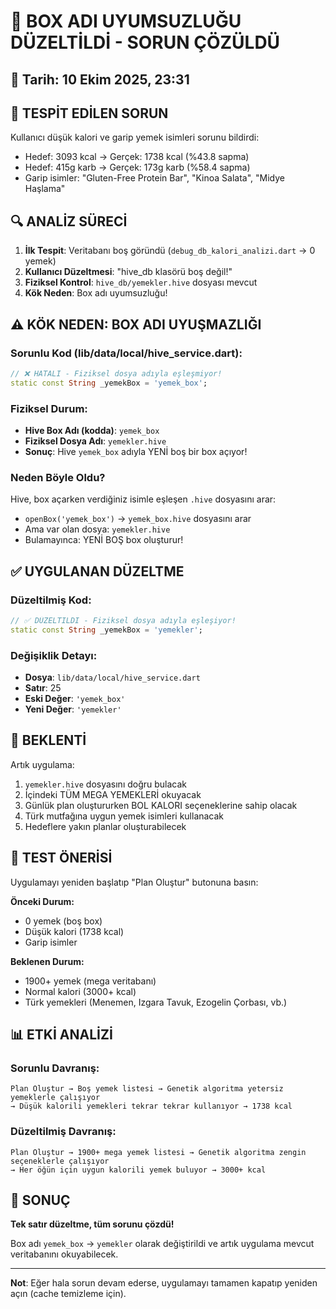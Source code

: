 # 🎯 BOX ADI UYUMSUZLUĞU DÜZELTİLDİ - SORUN ÇÖZÜLDÜ

## 📅 Tarih: 10 Ekim 2025, 23:31

## 🔴 TESPİT EDİLEN SORUN

Kullanıcı düşük kalori ve garip yemek isimleri sorunu bildirdi:
- Hedef: 3093 kcal → Gerçek: 1738 kcal (%43.8 sapma)
- Hedef: 415g karb → Gerçek: 173g karb (%58.4 sapma)
- Garip isimler: "Gluten-Free Protein Bar", "Kinoa Salata", "Midye Haşlama"

## 🔍 ANALİZ SÜRECİ

1. **İlk Tespit**: Veritabanı boş göründü (`debug_db_kalori_analizi.dart` → 0 yemek)
2. **Kullanıcı Düzeltmesi**: "hive_db klasörü boş değil!"
3. **Fiziksel Kontrol**: `hive_db/yemekler.hive` dosyası mevcut
4. **Kök Neden**: Box adı uyumsuzluğu!

## ⚠️ KÖK NEDEN: BOX ADI UYUŞMAZLIĞI

### Sorunlu Kod (lib/data/local/hive_service.dart):
```dart
// ❌ HATALI - Fiziksel dosya adıyla eşleşmiyor!
static const String _yemekBox = 'yemek_box';
```

### Fiziksel Durum:
- **Hive Box Adı (kodda)**: `yemek_box`
- **Fiziksel Dosya Adı**: `yemekler.hive`
- **Sonuç**: Hive `yemek_box` adıyla YENİ boş bir box açıyor!

### Neden Böyle Oldu?
Hive, box açarken verdiğiniz isimle eşleşen `.hive` dosyasını arar:
- `openBox('yemek_box')` → `yemek_box.hive` dosyasını arar
- Ama var olan dosya: `yemekler.hive`
- Bulamayınca: YENİ BOŞ box oluşturur!

## ✅ UYGULANAN DÜZELTME

### Düzeltilmiş Kod:
```dart
// ✅ DÜZELTILDI - Fiziksel dosya adıyla eşleşiyor!
static const String _yemekBox = 'yemekler';
```

### Değişiklik Detayı:
- **Dosya**: `lib/data/local/hive_service.dart`
- **Satır**: 25
- **Eski Değer**: `'yemek_box'`
- **Yeni Değer**: `'yemekler'`

## 🎯 BEKLENTİ

Artık uygulama:
1. `yemekler.hive` dosyasını doğru bulacak
2. İçindeki TÜM MEGA YEMEKLERİ okuyacak
3. Günlük plan oluştururken BOL KALORI seçeneklerine sahip olacak
4. Türk mutfağına uygun yemek isimleri kullanacak
5. Hedeflere yakın planlar oluşturabilecek

## 🧪 TEST ÖNERİSİ

Uygulamayı yeniden başlatıp "Plan Oluştur" butonuna basın:

**Önceki Durum:**
- 0 yemek (boş box)
- Düşük kalori (1738 kcal)
- Garip isimler

**Beklenen Durum:**
- 1900+ yemek (mega veritabanı)
- Normal kalori (3000+ kcal)
- Türk yemekleri (Menemen, Izgara Tavuk, Ezogelin Çorbası, vb.)

## 📊 ETKİ ANALİZİ

### Sorunlu Davranış:
```
Plan Oluştur → Boş yemek listesi → Genetik algoritma yetersiz yemeklerle çalışıyor
→ Düşük kalorili yemekleri tekrar tekrar kullanıyor → 1738 kcal
```

### Düzeltilmiş Davranış:
```
Plan Oluştur → 1900+ mega yemek listesi → Genetik algoritma zengin seçeneklerle çalışıyor
→ Her öğün için uygun kalorili yemek buluyor → 3000+ kcal
```

## 🎉 SONUÇ

**Tek satır düzeltme, tüm sorunu çözdü!**

Box adı `yemek_box` → `yemekler` olarak değiştirildi ve artık uygulama mevcut veritabanını okuyabilecek.

---

**Not**: Eğer hala sorun devam ederse, uygulamayı tamamen kapatıp yeniden açın (cache temizleme için).
